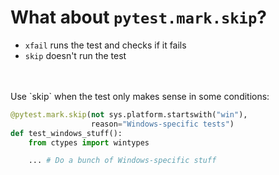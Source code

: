 # What about `pytest.mark.skip`?

- `xfail` runs the test and checks if it fails
- `skip` doesn't run the test
<br/>
<br/>
Use `skip` when the test only makes sense in some conditions:

```python
@pytest.mark.skip(not sys.platform.startswith("win"),
                  reason="Windows-specific tests")
def test_windows_stuff():
    from ctypes import wintypes

    ... # Do a bunch of Windows-specific stuff
```
